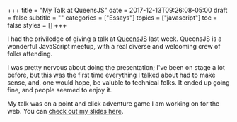+++
title = "My Talk at QueensJS"
date = 2017-12-13T09:26:08-05:00
draft = false
subtitle = ""
categories = ["Essays"]
topics = ["javascript"]
toc = false
styles = []
+++

I had the priviledge of giving a talk at [QueensJS](https://www.meetup.com/queensjs) last week. QueensJS is a wonderful JavaScript meetup, with a real diverse and welcoming crew of folks attending.

I was pretty nervous about doing the presentation; I've been on stage a lot before, but this was the first time everything I talked about had to make sense, and, one would hope, be valuble to technical folks. It ended up going fine, and people seemed to enjoy it.

My talk was on a point and click adventure game I am working on for the web. You can [check out my slides here](/presentation/dr-strangecode/).
